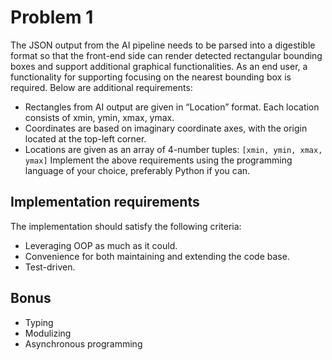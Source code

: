 # Problem 1
The JSON output from the AI pipeline needs to be parsed into a digestible format so that the front-end side can render detected rectangular bounding boxes and support additional graphical functionalities.
As an end user, a functionality for supporting focusing on the nearest bounding box is required. Below are additional requirements:
- Rectangles from AI output are given in “Location” format. Each location consists of xmin, ymin, xmax, ymax.
- Coordinates are based on imaginary coordinate axes, with the origin located at the top-left corner.
- Locations are given as an array of 4-number tuples: `[xmin, ymin, xmax, ymax]`
Implement the above requirements using the programming language of your choice, preferably Python if you can.


## Implementation requirements
The implementation should satisfy the following criteria:
- Leveraging OOP as much as it could.
- Convenience for both maintaining and extending the code base.
- Test-driven.


## Bonus
- Typing
- Modulizing
- Asynchronous programming
